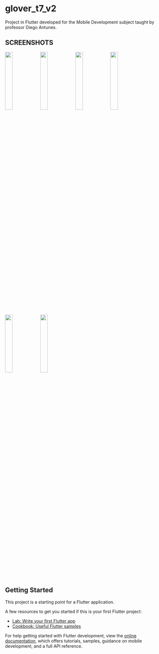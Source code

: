 # glover_t7_v2

Project in Flutter developed for the Mobile Development subject taught by professor Diego Antunes.

## SCREENSHOTS
<p style="float: center;">
  <img src="https://github.com/phanjan/glover_t7_v2/blob/main/screenshots/1.png" width="22%"/>
  <img src="https://github.com/phanjan/glover_t7_v2/blob/main/screenshots/6.png" width="22%"/>
  <img src="https://github.com/phanjan/glover_t7_v2/blob/main/screenshots/3.png" width="22%"/>
  <img src="https://github.com/phanjan/glover_t7_v2/blob/main/screenshots/4.png" width="22%"/>
  <img src="https://github.com/phanjan/glover_t7_v2/blob/main/screenshots/5.png" width="22%"/>
  <img src="https://github.com/phanjan/glover_t7_v2/blob/main/screenshots/2.png" width="22%"/>
</p>

## Getting Started

This project is a starting point for a Flutter application.

A few resources to get you started if this is your first Flutter project:

- [Lab: Write your first Flutter app](https://docs.flutter.dev/get-started/codelab)
- [Cookbook: Useful Flutter samples](https://docs.flutter.dev/cookbook)

For help getting started with Flutter development, view the
[online documentation](https://docs.flutter.dev/), which offers tutorials,
samples, guidance on mobile development, and a full API reference.
